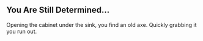 ## You Are Still Determined...

Opening the cabinet under the sink, you find an old axe. Quickly grabbing it you run out. 